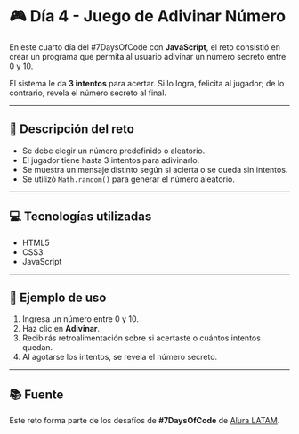 # 🎮 Día 4 - Juego de Adivinar Número

En este cuarto día del #7DaysOfCode con **JavaScript**, el reto consistió en crear un programa que permita al usuario adivinar un número secreto entre 0 y 10.  

El sistema le da **3 intentos** para acertar. Si lo logra, felicita al jugador; de lo contrario, revela el número secreto al final.  

---

## 📝 Descripción del reto
- Se debe elegir un número predefinido o aleatorio.
- El jugador tiene hasta 3 intentos para adivinarlo.
- Se muestra un mensaje distinto según si acierta o se queda sin intentos.
- Se utilizó `Math.random()` para generar el número aleatorio.

---

## 💻 Tecnologías utilizadas
- HTML5  
- CSS3  
- JavaScript  

---

## 🚀 Ejemplo de uso
1. Ingresa un número entre 0 y 10.  
2. Haz clic en **Adivinar**.  
3. Recibirás retroalimentación sobre si acertaste o cuántos intentos quedan.  
4. Al agotarse los intentos, se revela el número secreto.  

---

## 📚 Fuente
Este reto forma parte de los desafíos de **#7DaysOfCode** de [Alura LATAM](https://www.aluracursos.com/).  

